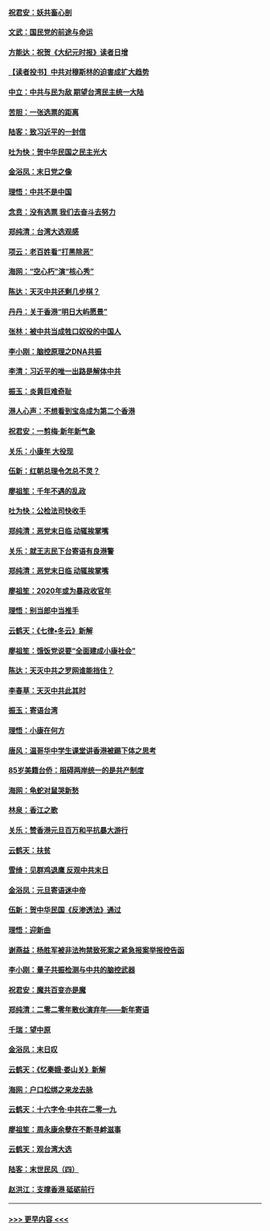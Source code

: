 #### [祝君安：妖共畜心剖](../pages/nsc993/n11794273.md?t=01160022) 
#### [文武：国民党的前途与命运](../pages/nsc993/n11794198.md?t=01160022) 
#### [方能达：祝贺《大纪元时报》读者日增](../pages/nsc993/n11793807.md?t=01160022) 
#### [【读者投书】中共对穆斯林的迫害成扩大趋势](../pages/nsc993/n11791371.md?t=01160022) 
#### [中立：中共与民为敌 期望台湾民主统一大陆](../pages/nsc993/n11790392.md?t=01160022) 
#### [苦胆：一张选票的距离](../pages/nsc993/n11788914.md?t=01160022) 
#### [陆客：致习近平的一封信](../pages/nsc993/n11788867.md?t=01160022) 
#### [吐为快：贺中华民国之民主光大](../pages/nsc993/n11788618.md?t=01160022) 
#### [金浴凤：末日党之像](../pages/nsc993/n11787475.md?t=01160022) 
#### [理悟：中共不是中国](../pages/nsc993/n11787463.md?t=01160022) 
#### [念贲：没有选票  我们去奋斗去努力](../pages/nsc993/n11787398.md?t=01160022) 
#### [郑纯清：台湾大选观感](../pages/nsc993/n11786210.md?t=01160022) 
#### [项云：老百姓看“打黑除恶”](../pages/nsc993/n11785398.md?t=01160022) 
#### [海网：“空心朽”演“核心秀”](../pages/nsc993/n11783874.md?t=01160022) 
#### [陈达：天灭中共还剩几步棋？](../pages/nsc993/n11783719.md?t=01160022) 
#### [丹丹：关于香港“明日大屿愿景”](../pages/nsc993/n11783273.md?t=01160022) 
#### [张林：被中共当成牲口奴役的中国人](../pages/nsc993/n11782397.md?t=01160022) 
#### [李小刚：脑控原理之DNA共振](../pages/nsc993/n11780962.md?t=01160022) 
#### [李清：习近平的唯一出路是解体中共](../pages/nsc993/n11780866.md?t=01160022) 
#### [振玉：炎黄巨难奇耻](../pages/nsc993/n11779632.md?t=01160022) 
#### [港人心声：不想看到宝岛成为第二个香港](../pages/nsc993/n11778817.md?t=01160022) 
#### [祝君安：一剪梅‧新年新气象](../pages/nsc993/n11776340.md?t=01160022) 
#### [关乐：小康年 大役现](../pages/nsc993/n11774213.md?t=01160022) 
#### [伍新：红朝总理令怎总不灵？](../pages/nsc993/n11770813.md?t=01160022) 
#### [廖祖笙：千年不遇的乱政](../pages/nsc993/n11770373.md?t=01160022) 
#### [吐为快：公检法司快收手](../pages/nsc993/n11770359.md?t=01160022) 
#### [郑纯清：恶党末日临 动辄挨掌嘴](../pages/nsc993/n11769912.md?t=01160022) 
#### [关乐：就王志民下台寄语有良港警](../pages/nsc993/n11769903.md?t=01160022) 
#### [郑纯清：恶党末日临 动辄挨掌嘴](../pages/nsc993/n11769356.md?t=01160022) 
#### [廖祖笙：2020年或为暴政收官年](../pages/nsc993/n11768216.md?t=01160022) 
#### [理悟：别当郎中当推手](../pages/nsc993/n11768243.md?t=01160022) 
#### [云鹤天：《七律▪冬云》新解](../pages/nsc993/n11768204.md?t=01160022) 
#### [廖祖笙：饿饭党说要“全面建成小康社会”](../pages/nsc993/n11767482.md?t=01160022) 
#### [陈达：天灭中共之罗网谁能挡住？](../pages/nsc993/n11767465.md?t=01160022) 
#### [李春草：天灭中共此其时](../pages/nsc993/n11767452.md?t=01160022) 
#### [振玉：寄语台湾](../pages/nsc993/n11767432.md?t=01160022) 
#### [理悟：小康在何方](../pages/nsc993/n11767394.md?t=01160022) 
#### [唐风：温哥华中学生课堂讲香港被踢下体之思考](../pages/nsc993/n11766848.md?t=01160022) 
#### [85岁美籍台侨：阻碍两岸统一的是共产制度](../pages/nsc993/n11765043.md?t=01160022) 
#### [海网：龟蛇对鼠哭新愁](../pages/nsc993/n11764895.md?t=01160022) 
#### [林泉：香江之歌](../pages/nsc993/n11764415.md?t=01160022) 
#### [关乐：赞香港元旦百万和平抗暴大游行](../pages/nsc993/n11764382.md?t=01160022) 
#### [云鹤天：扶贫](../pages/nsc993/n11764245.md?t=01160022) 
#### [雪绮：见群鸡退鹰  反观中共末日](../pages/nsc993/n11762112.md?t=01160022) 
#### [金浴凤：元旦寄语迷中帝](../pages/nsc993/n11761788.md?t=01160022) 
#### [伍新：贺中华民国《反渗透法》通过](../pages/nsc993/n11761994.md?t=01160022) 
#### [理悟：迎新曲](../pages/nsc993/n11761152.md?t=01160022) 
#### [谢燕益：杨胜军被非法拘禁致死案之紧急报案举报控告函](../pages/nsc993/n11756134.md?t=01160022) 
#### [李小刚：量子共振检测与中共的脑控武器](../pages/nsc993/n11754518.md?t=01160022) 
#### [祝君安：魔共百变亦是魔](../pages/nsc993/n11754469.md?t=01160022) 
#### [郑纯清：二零二零年散伙演弃年——新年寄语](../pages/nsc993/n11754195.md?t=01160022) 
#### [千瑞：望中原](../pages/nsc993/n11754159.md?t=01160022) 
#### [金浴凤：末日叹](../pages/nsc993/n11752359.md?t=01160022) 
#### [云鹤天：《忆秦娥‧娄山关》新解](../pages/nsc993/n11752348.md?t=01160022) 
#### [海网：户口松绑之来龙去脉](../pages/nsc993/n11752328.md?t=01160022) 
#### [云鹤天：十六字令‧中共在二零一九](../pages/nsc993/n11752305.md?t=01160022) 
#### [廖祖笙：周永康余孽在不断寻衅滋事](../pages/nsc993/n11751013.md?t=01160022) 
#### [云鹤天：观台湾大选](../pages/nsc993/n11751007.md?t=01160022) 
#### [陆客：末世民风（四）](../pages/nsc993/n11749203.md?t=01160022) 
#### [赵洪江：支撑香港 砥砺前行](../pages/nsc993/n11748482.md?t=01160022) 

----
#### [ >>> 更早内容 <<< ](../indexes/nsc993-earlier.md)
